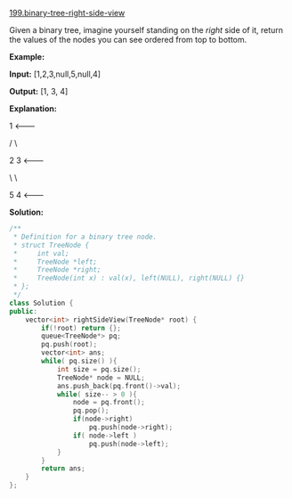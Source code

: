 [199.binary-tree-right-side-view](https://leetcode.com/problems/binary-tree-right-side-view/)  

Given a binary tree, imagine yourself standing on the _right_ side of it, return the values of the nodes you can see ordered from top to bottom.

**Example:**

  
**Input:** \[1,2,3,null,5,null,4\]
  
**Output:** \[1, 3, 4\]
  
**Explanation:** 
  
   1            <---
  
 /   \\
  
2     3         <---
  
 \\     \\
  
  5     4       <---  



**Solution:**  

```cpp
/**
 * Definition for a binary tree node.
 * struct TreeNode {
 *     int val;
 *     TreeNode *left;
 *     TreeNode *right;
 *     TreeNode(int x) : val(x), left(NULL), right(NULL) {}
 * };
 */
class Solution {
public:
    vector<int> rightSideView(TreeNode* root) {
        if(!root) return {};
        queue<TreeNode*> pq;
        pq.push(root);
        vector<int> ans;
        while( pq.size() ){
            int size = pq.size();
            TreeNode* node = NULL;
            ans.push_back(pq.front()->val);
            while( size-- > 0 ){
                node = pq.front();
                pq.pop();
                if(node->right)
                    pq.push(node->right);
                if( node->left )
                    pq.push(node->left);
            }
        }
        return ans;
    }
};
```
      